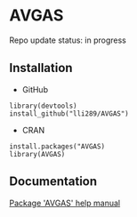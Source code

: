 # AVGAS

Repo update status: in progress

## Installation
* GitHub
```{r}
library(devtools)
install_github("lli289/AVGAS")
```

* CRAN
```{r}
install.packages("AVGAS)
library(AVGAS)
```
## Documentation
[Package 'AVGAS' help manual](https://github.com/lli289/AVGAS/blob/main/AVGAS.pdf)
